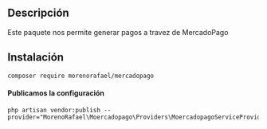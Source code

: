## Descripción

Este paquete nos permite generar pagos a travez de MercadoPago

## Instalación

    composer require morenorafael/mercadopago

#### Publicamos la configuración

    php artisan vendor:publish --provider="MorenoRafael\Moercadopago\Providers\MoercadopagoServiceProvider"
